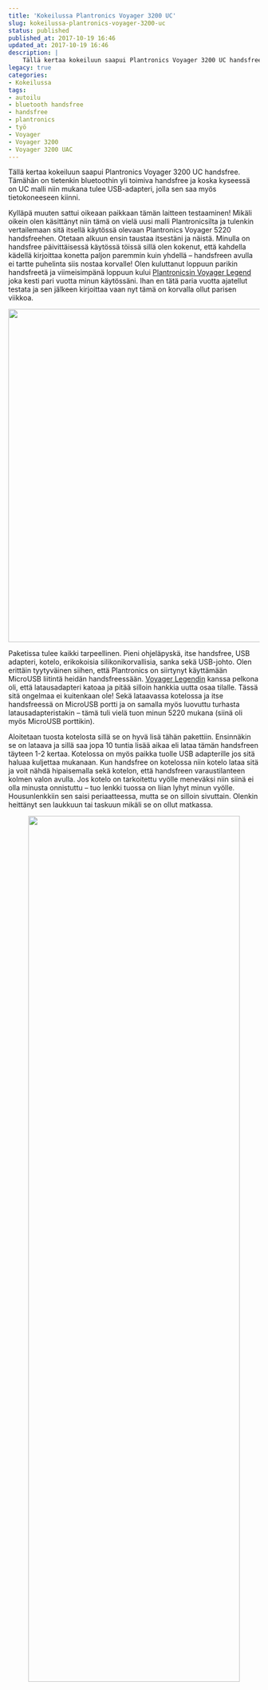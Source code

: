 ```yaml
---
title: 'Kokeilussa Plantronics Voyager 3200 UC'
slug: kokeilussa-plantronics-voyager-3200-uc
status: published
published_at: 2017-10-19 16:46
updated_at: 2017-10-19 16:46
description: |
    Tällä kertaa kokeiluun saapui Plantronics Voyager 3200 UC handsfree. Tämähän on tietenkin bluetoothin yli toimiva handsfree.
legacy: true
categories:
- Kokeilussa
tags:
- autoilu
- bluetooth handsfree
- handsfree
- plantronics
- työ
- Voyager
- Voyager 3200
- Voyager 3200 UAC
---
```


<p>Tällä kertaa kokeiluun saapui Plantronics Voyager 3200 UC handsfree. Tämähän on tietenkin bluetoothin yli toimiva handsfree ja koska kyseessä on UC malli niin mukana tulee USB-adapteri, jolla sen saa myös tietokoneeseen kiinni.</p>
<p>Kylläpä muuten sattui oikeaan paikkaan tämän laitteen testaaminen! Mikäli oikein olen käsittänyt niin tämä on vielä uusi malli Plantronicsilta ja tulenkin vertailemaan sitä itsellä käytössä olevaan Plantronics Voyager 5220 handsfreehen. Otetaan alkuun ensin taustaa itsestäni ja näistä. Minulla on handsfree päivittäisessä käytössä töissä sillä olen kokenut, että kahdella kädellä kirjoittaa konetta paljon paremmin kuin yhdellä &#8211; handsfreen avulla ei tartte puhelinta siis nostaa korvalle! Olen kuluttanut loppuun parikin handsfreetä ja viimeisimpänä loppuun kului <a href="https://markokaartinen.net/plantronics-voyager-legend-hajoaa/">Plantronicsin Voyager Legend</a> joka kesti pari vuotta minun käytössäni. Ihan en tätä paria vuotta ajatellut testata ja sen jälkeen kirjoittaa vaan nyt tämä on korvalla ollut parisen viikkoa.</p>
<p><a href="https://cdn.markokaartinen.net/uploads/2017/10/img_0259-compressor.jpg"><img loading="lazy" decoding="async" class="aligncenter size-medium wp-image-6814" src="https://cdn.markokaartinen.net/uploads/2017/10/img_0259-compressor-1000x667.jpg" alt="" width="1000" height="667" srcset="https://cdn.markokaartinen.net/uploads/2017/10/img_0259-compressor-1000x667.jpg 1000w, https://cdn.markokaartinen.net/uploads/2017/10/img_0259-compressor-600x400.jpg 600w, https://cdn.markokaartinen.net/uploads/2017/10/img_0259-compressor-1600x1067.jpg 1600w, https://cdn.markokaartinen.net/uploads/2017/10/img_0259-compressor-1100x733.jpg 1100w" sizes="(max-width: 1000px) 100vw, 1000px" /></a></p>
<p>Paketissa tulee kaikki tarpeellinen. Pieni ohjeläpyskä, itse handsfree, USB adapteri, kotelo, erikokoisia silikonikorvallisia, sanka sekä USB-johto. Olen erittäin tyytyväinen siihen, että Plantronics on siirtynyt käyttämään MicroUSB liitintä heidän handsfreessään. <a href="https://markokaartinen.net/plantronics-voyager-legend-bluetooth-handsfree/">Voyager Legendin</a> kanssa pelkona oli, että latausadapteri katoaa ja pitää silloin hankkia uutta osaa tilalle. Tässä sitä ongelmaa ei kuitenkaan ole! Sekä lataavassa kotelossa ja itse handsfreessä on MicroUSB portti ja on samalla myös luovuttu turhasta latausadapteristakin &#8211; tämä tuli vielä tuon minun 5220 mukana (siinä oli myös MicroUSB porttikin).</p>
<p>Aloitetaan tuosta kotelosta sillä se on hyvä lisä tähän pakettiin. Ensinnäkin se on lataava ja sillä saa jopa 10 tuntia lisää aikaa eli lataa tämän handsfreen täyteen 1-2 kertaa. Kotelossa on myös paikka tuolle USB adapterille jos sitä haluaa kuljettaa mukanaan. Kun handsfree on kotelossa niin kotelo lataa sitä ja voit nähdä hipaisemalla sekä kotelon, että handsfreen varaustilanteen kolmen valon avulla. Jos kotelo on tarkoitettu vyölle meneväksi niin siinä ei olla minusta onnistuttu &#8211; tuo lenkki tuossa on liian lyhyt minun vyölle. Housunlenkkiin sen saisi periaatteessa, mutta se on silloin sivuttain. Olenkin heittänyt sen laukkuun tai taskuun mikäli se on ollut matkassa.</p>
<p><div id='gallery-1' class='gallery galleryid-6796 gallery-columns-2 gallery-size-thumbnail'><figure class='gallery-item'>
			<div class='gallery-icon landscape'>
				<a href='https://cdn.markokaartinen.net/uploads/2017/10/img_0265-compressor-scaled.jpg'><img loading="lazy" decoding="async" width="300" height="300" src="https://cdn.markokaartinen.net/uploads/2017/10/img_0265-compressor-300x300.jpg" class="attachment-thumbnail size-thumbnail" alt="" srcset="https://cdn.markokaartinen.net/uploads/2017/10/img_0265-compressor-300x300.jpg 300w, https://cdn.markokaartinen.net/uploads/2017/10/img_0265-compressor-450x450.jpg 450w, https://cdn.markokaartinen.net/uploads/2017/10/img_0265-compressor-100x100.jpg 100w" sizes="(max-width: 300px) 100vw, 300px" style="width:100%;height:66.68%;max-width:2560px;" /></a>
			</div></figure><figure class='gallery-item'>
			<div class='gallery-icon landscape'>
				<a href='https://cdn.markokaartinen.net/uploads/2017/10/img_0254-compressor-scaled.jpg'><img loading="lazy" decoding="async" width="300" height="300" src="https://cdn.markokaartinen.net/uploads/2017/10/img_0254-compressor-300x300.jpg" class="attachment-thumbnail size-thumbnail" alt="" srcset="https://cdn.markokaartinen.net/uploads/2017/10/img_0254-compressor-300x300.jpg 300w, https://cdn.markokaartinen.net/uploads/2017/10/img_0254-compressor-450x450.jpg 450w, https://cdn.markokaartinen.net/uploads/2017/10/img_0254-compressor-100x100.jpg 100w" sizes="(max-width: 300px) 100vw, 300px" style="width:100%;height:66.68%;max-width:2560px;" /></a>
			</div></figure>
		</div>
</p>
<p>Sitten itse handsfreehen. Eroten Voyager Legendistä ja Voyager 5220 mallista tämä on kompaktimpi ja ei mene korvan taakse mikäli et itse sankaa pistä. Itse otin sangan käyttöön sillä se turvaa sitä kuitenkin hieman. Erikokoisilla korvallisilla tämän saa sopimaan omaan korvaan mainiosti ja pysyisi se paikallaan ilmankin, mutta halusinpa nyt tämän extraturvan käyttöön kun se oli mahdollista. Äänenlaatuhan on tässä vieläkin erinomainen molempiin suuntiin ja en olekaan kokenut sen kanssa ongelmia missään vaiheessa. Painikkeitakin on tarpeellinen määrä: äänenvoimakkuuden säätö, virtakytkin, vastauspainike sekä mute painike joka toimii myös painikkeena jolla voi aktivoida Sirin/Google assistentin/Cortanan.</p>
<p><div id='gallery-2' class='gallery galleryid-6796 gallery-columns-2 gallery-size-thumbnail'><figure class='gallery-item'>
			<div class='gallery-icon landscape'>
				<a href='https://cdn.markokaartinen.net/uploads/2017/10/img_0263-compressor-scaled.jpg'><img loading="lazy" decoding="async" width="300" height="300" src="https://cdn.markokaartinen.net/uploads/2017/10/img_0263-compressor-300x300.jpg" class="attachment-thumbnail size-thumbnail" alt="" srcset="https://cdn.markokaartinen.net/uploads/2017/10/img_0263-compressor-300x300.jpg 300w, https://cdn.markokaartinen.net/uploads/2017/10/img_0263-compressor-450x450.jpg 450w, https://cdn.markokaartinen.net/uploads/2017/10/img_0263-compressor-100x100.jpg 100w" sizes="(max-width: 300px) 100vw, 300px" style="width:100%;height:66.68%;max-width:2560px;" /></a>
			</div></figure><figure class='gallery-item'>
			<div class='gallery-icon landscape'>
				<a href='https://cdn.markokaartinen.net/uploads/2017/10/img_0262-compressor-scaled.jpg'><img loading="lazy" decoding="async" width="300" height="300" src="https://cdn.markokaartinen.net/uploads/2017/10/img_0262-compressor-300x300.jpg" class="attachment-thumbnail size-thumbnail" alt="" srcset="https://cdn.markokaartinen.net/uploads/2017/10/img_0262-compressor-300x300.jpg 300w, https://cdn.markokaartinen.net/uploads/2017/10/img_0262-compressor-450x450.jpg 450w, https://cdn.markokaartinen.net/uploads/2017/10/img_0262-compressor-100x100.jpg 100w" sizes="(max-width: 300px) 100vw, 300px" style="width:100%;height:66.68%;max-width:2560px;" /></a>
			</div></figure>
		</div>
</p>
<p>Ominaisuudet ovat sitä tuttua Plantronicsia eli jos on sensorit päällä (voi säätää appsin kautta) niin puheluun vastataan nostamalla tämä korvalle, painamalla nappia tai sanomalla answer (mikäli tämä on päällä). Vastaamisesta sen verran, että pidin enemmän tuon Voyager 5220 napista sillä sen sai helpommin painettua, kuin tässä. Itsellä, kun on tämä korvalla niin haluan painaa ennemmin tuota nappia, kuin vastata puheluun muulla tapaa.</p>
<p>Akun keston kanssa ei ole ollut ongelmia. Kestää hyvin työpäivän verran satunnaista puhelua ja ääntä. Akun kestoahan voi parantaa lähettämällä handsfreelle vain puhelun äänet eikä puhelimen kaikkia ääniä &#8211; tämä onnistuu ainakin Androidissa. Näin voit autossa lähettää puhelun äänet handsfreelle ja <a href="https://markokaartinen.net/musiikkia-autoon-bluetoothin-avulla/">musiikin äänet autolle</a>. Itse olen työpäivän jälkeen aina pistänyt handsfreen tuohon koteloon ja se on silloin latautunut täyteen seuraavaa päivää varten. Latailen sitten tuota koteloa usb piuhalla. Näin vajaan parin viikon jälkeen en ihan täysin osaa sanoa montako kertaa olen ladannut koteloa. Olen ehkä pistänyt sen pari kertaa piuhan päähän ihan vain testiksi ja varmuuden vuoksi, että virtaa on. Mikään ei ole niin ärsyttävää kuin se, että handsfreestä loppuu virta (tai se jää kotiin) kesken päivän. Sitten pitää autoillessa käyttää siellä olevaa kuulokemikki settiä.</p>
<p>Sitten tuohon USB palikkaan. Laitoin sen kiinni omaan MacBookkiini ja se lähti toimimaan ilman mitään paritusta tai mitään. Korvassa handsfree kertoi tietokoneen olleen yhdistetty ja homma ok.  USB palikassa on led valo joka kertoo tilaa ja sitä kautta saakin hyvän indikaation siitä, että onko yhdistettynä. Äänenlaatu on hyvä tässäkin tapauksessa ja homma pelitti testeissäni oikein mainiosti. Tämä onkin mainio lisä koneeseen jos on tarvetta Skype miiteille tai muulle voip käytölle. Pelaamiseen suosittelen peliheadsettiä ennemmin kuin handsfreetä :)</p>
<p><a href="https://cdn.markokaartinen.net/uploads/2017/10/img_0266-compressor.jpg"><img loading="lazy" decoding="async" class="aligncenter size-medium wp-image-6818" src="https://cdn.markokaartinen.net/uploads/2017/10/img_0266-compressor-1000x667.jpg" alt="" width="1000" height="667" srcset="https://cdn.markokaartinen.net/uploads/2017/10/img_0266-compressor-1000x667.jpg 1000w, https://cdn.markokaartinen.net/uploads/2017/10/img_0266-compressor-600x400.jpg 600w, https://cdn.markokaartinen.net/uploads/2017/10/img_0266-compressor-1600x1067.jpg 1600w, https://cdn.markokaartinen.net/uploads/2017/10/img_0266-compressor-1100x733.jpg 1100w" sizes="(max-width: 1000px) 100vw, 1000px" /></a></p>
<p>Tämä on kaiken kaikkiaan mainio handsfree ja odotinkin sitä Plantronicsilta. Aiemmat heidän minun käytössä olleet laitteet ovat olleet rahan arvoisia ja niin on tämäkin paketti. Jos jostain pitäisi antaa pyyhkeitä niin se olisi tuo kotelon remmin lyhyys &#8211; osaava henkilö modaa tuostakin sopivan itselleen.</p>
<p>Kysymyksiä ja kommentteja voi heitellä tuonne kommenttiboxiin! Vastaan mikäli osaan ja pystyn niihin vastaamaan :)</p>
<p>Lisää tietoa saa heidän omilta sivuiltaan: <a href="http://www.plantronics.com/us/product/voyager-3200-uc" target="_blank" rel="noopener">plantronics.com</a></p>
<p><em>Handsfree on toimitettu minulla testattavaksi ilmaiseksi. Mielipiteet ovat kuitenkin omiani!</em></p>